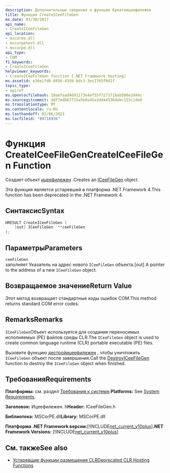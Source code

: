 ```yaml
---
description: Дополнительные сведения о функции Креатеицеефилежен
title: Функция CreateICeeFileGen
ms.date: 03/30/2017
api_name:
- CreateICeeFileGen
api_location:
- mscoree.dll
- mscorpehost.dll
- mscorpe.dll
api_type:
- COM
f1_keywords:
- CreateICeeFileGen
helpviewer_keywords:
- CreateICeeFileGen function [.NET Framework hosting]
ms.assetid: e36e1fd8-8456-4359-bdc3-3ec1765f041f
topic_type:
- apiref
ms.openlocfilehash: 10aefaad4dd1173e4ef55f727371bab508e2d40c
ms.sourcegitcommit: ddf7edb67715a5b9a45e3dd44536dabc153c1de0
ms.translationtype: MT
ms.contentlocale: ru-RU
ms.lasthandoff: 02/06/2021
ms.locfileid: "99716936"
---
```

# <a name="createiceefilegen-function"></a><span data-ttu-id="0f6b2-103">Функция CreateICeeFileGen</span><span class="sxs-lookup"><span data-stu-id="0f6b2-103">CreateICeeFileGen Function</span></span>

<span data-ttu-id="0f6b2-104">Создает объект [ицеефилежен](iceefilegen-class.md) .</span><span class="sxs-lookup"><span data-stu-id="0f6b2-104">Creates an [ICeeFileGen](iceefilegen-class.md) object.</span></span>  
  
 <span data-ttu-id="0f6b2-105">Эта функция является устаревшей в платформа .NET Framework 4.</span><span class="sxs-lookup"><span data-stu-id="0f6b2-105">This function has been deprecated in the .NET Framework 4.</span></span>  
  
## <a name="syntax"></a><span data-ttu-id="0f6b2-106">Синтаксис</span><span class="sxs-lookup"><span data-stu-id="0f6b2-106">Syntax</span></span>  
  
```cpp  
HRESULT CreateICeeFileGen (  
    [out] ICeeFileGen  **ceeFileGen  
);  
```  
  
## <a name="parameters"></a><span data-ttu-id="0f6b2-107">Параметры</span><span class="sxs-lookup"><span data-stu-id="0f6b2-107">Parameters</span></span>  

 `ceeFileGen`  
 <span data-ttu-id="0f6b2-108">заполняет Указатель на адрес нового `ICeeFileGen` объекта.</span><span class="sxs-lookup"><span data-stu-id="0f6b2-108">[out] A pointer to the address of a new `ICeeFileGen` object.</span></span>  
  
## <a name="return-value"></a><span data-ttu-id="0f6b2-109">Возвращаемое значение</span><span class="sxs-lookup"><span data-stu-id="0f6b2-109">Return Value</span></span>  

 <span data-ttu-id="0f6b2-110">Этот метод возвращает стандартные коды ошибок COM.</span><span class="sxs-lookup"><span data-stu-id="0f6b2-110">This method returns standard COM error codes.</span></span>  
  
## <a name="remarks"></a><span data-ttu-id="0f6b2-111">Remarks</span><span class="sxs-lookup"><span data-stu-id="0f6b2-111">Remarks</span></span>  

 <span data-ttu-id="0f6b2-112">`ICeeFileGen`Объект используется для создания переносимых исполняемых (PE) файлов среды CLR.</span><span class="sxs-lookup"><span data-stu-id="0f6b2-112">The `ICeeFileGen` object is used to create common language runtime (CLR) portable executable (PE) files.</span></span>  
  
 <span data-ttu-id="0f6b2-113">Вызовите функцию [дестройицеефилежен](destroyiceefilegen-function.md) , чтобы уничтожить `ICeeFileGen` объект после завершения.</span><span class="sxs-lookup"><span data-stu-id="0f6b2-113">Call the [DestroyICeeFileGen](destroyiceefilegen-function.md) function to destroy the `ICeeFileGen` object when finished.</span></span>  
  
## <a name="requirements"></a><span data-ttu-id="0f6b2-114">Требования</span><span class="sxs-lookup"><span data-stu-id="0f6b2-114">Requirements</span></span>  

 <span data-ttu-id="0f6b2-115">**Платформы:** см. раздел [Требования к системе](../../get-started/system-requirements.md).</span><span class="sxs-lookup"><span data-stu-id="0f6b2-115">**Platforms:** See [System Requirements](../../get-started/system-requirements.md).</span></span>  
  
 <span data-ttu-id="0f6b2-116">**Заголовок:** Ицеефилежен. h</span><span class="sxs-lookup"><span data-stu-id="0f6b2-116">**Header:** ICeeFileGen.h</span></span>  
  
 <span data-ttu-id="0f6b2-117">**Библиотека:** MSCorPE.dll</span><span class="sxs-lookup"><span data-stu-id="0f6b2-117">**Library:** MSCorPE.dll</span></span>  
  
 <span data-ttu-id="0f6b2-118">**Платформа .NET Framework версии:**[!INCLUDE[net_current_v10plus](../../../../includes/net-current-v10plus-md.md)]</span><span class="sxs-lookup"><span data-stu-id="0f6b2-118">**.NET Framework Versions:** [!INCLUDE[net_current_v10plus](../../../../includes/net-current-v10plus-md.md)]</span></span>  
  
## <a name="see-also"></a><span data-ttu-id="0f6b2-119">См. также</span><span class="sxs-lookup"><span data-stu-id="0f6b2-119">See also</span></span>

- [<span data-ttu-id="0f6b2-120">Устаревшие функции размещения CLR</span><span class="sxs-lookup"><span data-stu-id="0f6b2-120">Deprecated CLR Hosting Functions</span></span>](deprecated-clr-hosting-functions.md)
